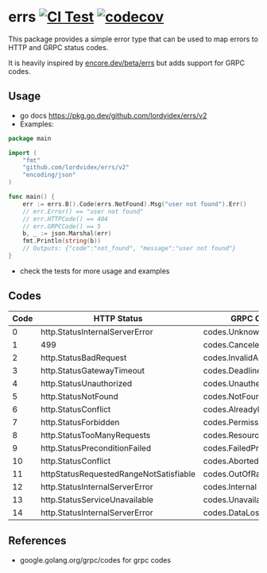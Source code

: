 # errs [![CI Test](https://github.com/lordvidex/errs/actions/workflows/test.yml/badge.svg)](https://github.com/lordvidex/errs/actions/workflows/test.yml) [![codecov](https://codecov.io/gh/lordvidex/errs/branch/main/graph/badge.svg?token=2LNPZZAQ56)](https://codecov.io/gh/lordvidex/errs)
This package provides a simple error type that can be used to map errors to HTTP and GRPC status codes.

It is heavily inspired by [encore.dev/beta/errs](https://encore.dev/beta/errs) but adds support for GRPC codes.

## Usage
- go docs https://pkg.go.dev/github.com/lordvidex/errs/v2
- Examples:

```go
package main

import (
	"fmt"
	"github.com/lordvidex/errs/v2"
	"encoding/json"
)

func main() {
	err := errs.B().Code(errs.NotFound).Msg("user not found").Err()
	// err.Error() == "user not found"
	// err.HTTPCode() == 404
	// err.GRPCCode() == 5
	b, _ := json.Marshal(err)
	fmt.Println(string(b)) 
	// Outputs: {"code":"not_found", "message":"user not found"}
}
```
- check the tests for more usage and examples

## Codes
| Code | HTTP Status | GRPC Code | Name |
|------|-------------|-----------|------|
| 0 | http.StatusInternalServerError | codes.Unknown | Unknown Code  |
| 1 | 499 | codes.Canceled | Canceled |
| 2 | http.StatusBadRequest | codes.InvalidArgument | InvalidArgument |
| 3 | http.StatusGatewayTimeout | codes.DeadlineExceeded | DeadlineExceeded |
| 4 | http.StatusUnauthorized | codes.Unauthenticated | Unauthenticated |
| 5 | http.StatusNotFound | codes.NotFound | NotFound |
| 6 | http.StatusConflict | codes.AlreadyExists | AlreadyExists |
| 7 | http.StatusForbidden | codes.PermissionDenied | Forbidden |
| 8 | http.StatusTooManyRequests | codes.ResourceExhausted | ResourceExhausted |
| 9 | http.StatusPreconditionFailed | codes.FailedPrecondition | FailedPrecondition |
| 10 | http.StatusConflict | codes.Aborted | Aborted |
| 11 | httpStatusRequestedRangeNotSatisfiable | codes.OutOfRange | OutOfRange |
| 12 | http.StatusInternalServerError | codes.Internal | Internal |
| 13 | http.StatusServiceUnavailable | codes.Unavailable | Unavailable |
| 14 | http.StatusInternalServerError | codes.DataLoss | DataLoss |

	
## References
- google.golang.org/grpc/codes for grpc codes
